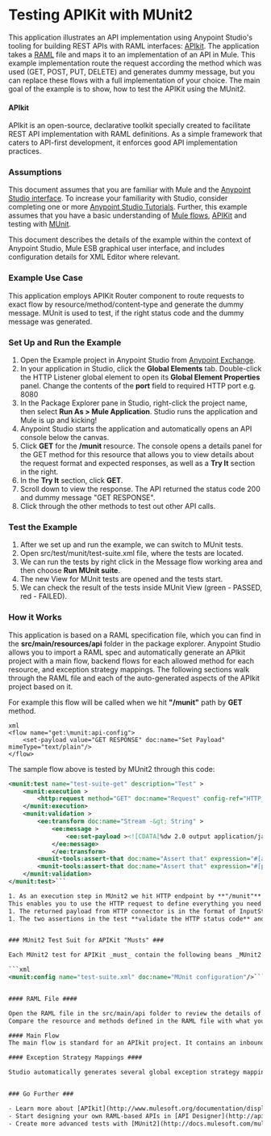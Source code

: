 # Testing APIKit with MUnit2 #

This application illustrates an API implementation using Anypoint Studio's tooling for building REST APIs with RAML interfaces: [APIkit](http://www.mulesoft.org/documentation/display/current/APIkit). The application takes a [RAML](http://raml.org/) file and maps it to an implementation of an API in Mule. This example implementation route the request according the method which was used (GET, POST, PUT, DELETE) and generates dummy message, but you can replace these flows with a full implementation of your choice.
The main goal of the example is to show, how to test the APIKit using the MUnit2.

#### APIkit ####

APIkit is an open-source, declarative toolkit specially created to facilitate REST API implementation with RAML definitions. As a simple framework that caters to API-first development, it enforces good API implementation practices. 

### Assumptions ###

This document assumes that you are familiar with Mule and the [Anypoint Studio interface](http://www.mulesoft.org/documentation/display/current/Anypoint+Studio+Essentials). To increase your familiarity with Studio, consider completing one or more [Anypoint Studio Tutorials](http://www.mulesoft.org/documentation/display/current/Basic+Studio+Tutorial). Further, this example assumes that you have a basic understanding of [Mule flows](http://www.mulesoft.org/documentation/display/current/Mule+Application+Architecture), [APIKit](http://docs.mulesoft.com/anypoint-platform-for-apis/apikit-tutorial) and testing with [MUnit](https://docs.mulesoft.com/mule-user-guide/v/3.7/munit). 

This document describes the details of the example within the context of Anypoint Studio, Mule ESB graphical user interface, and includes configuration details for XML Editor where relevant. 

### Example Use Case ###

This application employs APIKit Router component to route requests to exact flow by resource/method/content-type and generate the dummy message. MUnit is used to test, if the right status code and the dummy message was generated.

### Set Up and Run the Example ###

1. Open the Example project in Anypoint Studio from [Anypoint Exchange](http://www.mulesoft.org/documentation/display/current/Anypoint+Exchange).
2. In your application in Studio, click the **Global Elements** tab. Double-click the HTTP Listener global element to open its **Global Element Properties** panel. Change the contents of the **port** field to required HTTP port e.g. 8080
3. In the Package Explorer pane in Studio, right-click the project name, then select **Run As > Mule Application**. Studio runs the application and Mule is up and kicking!
2. Anypoint Studio starts the application and automatically opens an API console below the canvas.
3. Click **GET** for the **/munit** resource.
The console opens a details panel for the GET method for this resource that allows you to view details about the request format and expected responses, as well as a **Try It** section in the right.
4. In the **Try It** section, click **GET**.
5. Scroll down to view the response. The API returned the status code 200 and dummy message "GET RESPONSE". 
6. Click through the other methods to test out other API calls.

### Test the Example ###

1. After we set up and run the example, we can switch to MUnit tests.
2. Open src/test/munit/test-suite.xml file, where the tests are located.
3. We can run the tests by right click in the Message flow working area and then choose **Run MUnit suite**.
4. The new View for MUnit tests are opened and the tests start.
5. We can check the result of the tests inside MUnit View (green - PASSED, red - FAILED).

### How it Works ###

This application is based on a RAML specification file, which you can find in the **src/main/resources/api** folder in the package explorer. Anypoint Studio allows you to import a RAML spec and automatically generate an APIkit project with a main flow, backend flows for each allowed method for each resource, and exception strategy mappings. The following sections walk through the RAML file and each of the auto-generated aspects of the APIkit project based on it.

For example this flow will be called when we hit **"/munit"** path by **GET** method.

	xml
	<flow name="get:\munit:api-config">
	    <set-payload value="GET RESPONSE" doc:name="Set Payload" mimeType="text/plain"/>
	</flow>
 
   
The sample flow above is tested by MUnit2 through this code:

```xml
<munit:test name="test-suite-get" description="Test" >
	<munit:execution >
		<http:request method="GET" doc:name="Request" config-ref="HTTP_Request_configuration" path="/munit"/>
	</munit:execution>
	<munit:validation >
		<ee:transform doc:name="Stream -&gt; String" >
			<ee:message >
				<ee:set-payload ><![CDATA[%dw 2.0 output application/java --- payload]]></ee:set-payload>
			</ee:message>
        	</ee:transform>
		<munit-tools:assert-that doc:name="Assert that" expression="#[attributes.statusCode]" is="#[equalTo(200)]" message="The HTTP Status code is not correct!"/>
		<munit-tools:assert-that doc:name="Assert that" expression="#[payload]" is="#[equalTo('GET RESPONSE')]" message="The response payload is not correct!"/>
	</munit:validation>
</munit:test>```

1. As an execution step in MUnit2 we hit HTTP endpoint by **"/munit"** path and **GET** method through HTTP request (via HTTP connector).
This enables you to use the HTTP request to define everything you need in order to hit a resource of your API (HTTP verbs, headers, paths, MIME types, etc.).
1. The returned payload from HTTP connector is in the format of InputStream, so we have to transform it to String for further testing.
1. The two assertions in the test **validate the HTTP status code** and the other one **validate the returned payload**.


### MUnit2 Test Suit for APIKit "Musts" ###

Each MUnit2 test for APIKit _must_ contain the following beans _MUnit2 config_ as shown in the following snippet:

```xml
<munit:config name="test-suite.xml" doc:name="MUnit configuration"/>```


#### RAML File ####

Open the RAML file in the src/main/api folder to review the details of this API implementation.
Compare the resource and methods defined in the RAML file with what you see in the API console in Studio. The API console provides interactive documentation for your API. When you publish your finished API, you can share this console with users by sending them to your API's baseURI with /console appended to the end. For instance, the base URI in this RAML definition is currently [http://localhost:8080/api](http://localhost:8080/api,), so you can access the console for this API at http://localhost:8080/api/console. To deploy this API, you would replace the baseURI in the RAML file with the deployed baseURI, so the console would then be accessed at http://myapibaseURI.com/console.

#### Main Flow 
The main flow is standard for an APIkit project. It contains an inbound endpoint and an APIkit Router. The exception strategies are explained separately, below.

#### Exception Strategy Mappings ####

Studio automatically generates several global exception strategy mappings that the Main flow references to send error responses in HTTP-status-code-friendly format. Defined at a global level within the project's XML config, this standard set of exception strategy mappings ensure that anytime a backend flow throws an exception, the API responds to the caller with an HTTP-status code and corresponding plain-language message. 


### Go Further ###

- Learn more about [APIkit](http://www.mulesoft.org/documentation/display/current/APIkit) by following the [APIkit Tutorial](http://www.mulesoft.org/documentation/display/current/APIkit+Tutorial).
- Start designing your own RAML-based APIs in [API Designer](http://api-portal.anypoint.mulesoft.com/raml/api-designer).
- Create more advanced tests with [MUnit2](http://docs.mulesoft.com/mule-user-guide/v/4.0/munit).
